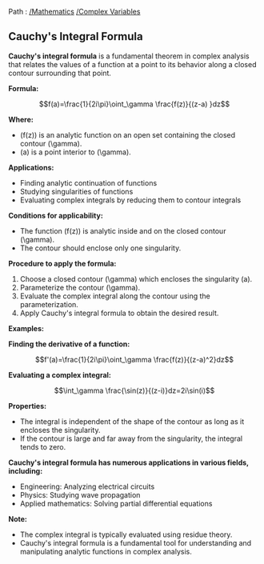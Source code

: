 Path : [/Mathematics](<..\..\index.md>) [/Complex Variables](<..\index.md>)
## Cauchy's Integral Formula

**Cauchy's integral formula** is a fundamental theorem in complex analysis that relates the values of a function at a point to its behavior along a closed contour surrounding that point. 

**Formula:**

$$f(a)=\frac{1}{2i\pi}\oint_\gamma \frac{f(z)}{(z-a) }dz$$

**Where:**

- \(f(z)\) is an analytic function on an open set containing the closed contour \(\gamma\).
- \(a\) is a point interior to \(\gamma\).


**Applications:**

- Finding analytic continuation of functions
- Studying singularities of functions 
- Evaluating complex integrals by reducing them to contour integrals 


**Conditions for applicability:**

- The function \(f(z)\) is analytic inside and on the closed contour \(\gamma\).
- The contour should enclose only one singularity.


**Procedure to apply the formula:**

1. Choose a closed contour \(\gamma\) which encloses the singularity \(a\).
2. Parameterize the contour \(\gamma\).
3. Evaluate the complex integral along the contour using the parameterization.
4. Apply Cauchy's integral formula to obtain the desired result.


**Examples:**

**Finding the derivative of a function:**

$$f'(a)=\frac{1}{2i\pi}\oint_\gamma \frac{f(z)}{(z-a)^2}dz$$

**Evaluating a complex integral:**

$$\int_\gamma \frac{\sin(z)}{(z-i)}dz=2i\sin(i)$$

**Properties:**

- The integral is independent of the shape of the contour as long as it encloses the singularity.
- If the contour is large and far away from the singularity, the integral tends to zero.


**Cauchy's integral formula has numerous applications in various fields, including:**

- Engineering: Analyzing electrical circuits
- Physics: Studying wave propagation
- Applied mathematics: Solving partial differential equations


**Note:** 

- The complex integral is typically evaluated using residue theory.
- Cauchy's integral formula is a fundamental tool for understanding and manipulating analytic functions in complex analysis.
